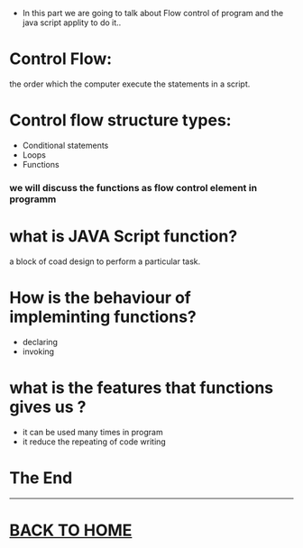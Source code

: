 * In this part we are going to talk about Flow control of program and the java script applity to do it..


# Control Flow: 
the order which the computer execute the statements in a script.

# Control flow structure types:
  - Conditional statements
  - Loops 
  - Functions


### we will discuss the functions as flow control element in programm

# what is JAVA Script function?
a block of coad design to perform a particular task.

# How is the behaviour of impleminting functions?
  - declaring 
  - invoking

# what is the features that functions gives us ?
  - it can be used many times in program
  - it reduce the repeating of code writing 


# The End

<hr>

# [BACK TO HOME](https://jehadabuawwad.github.io/reading-notes)
